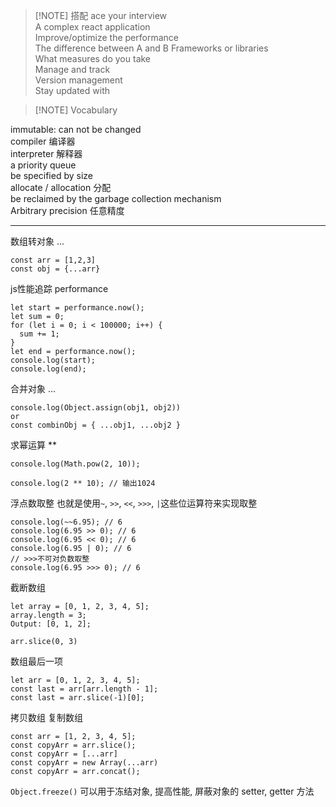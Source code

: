
> [!NOTE] 搭配
> ace your interview  
A complex react application  
Improve/optimize the performance  
The difference between  A and B
Frameworks or libraries  
What measures do you take  
Manage and track  
Version management  
Stay updated with  
  

> [!NOTE] Vocabulary
> 
immutable: can not be changed  
compiler 编译器  
interpreter 解释器  
a priority queue  
be specified by size  
allocate / allocation 分配  
be reclaimed by the garbage collection mechanism  
Arbitrary precision 任意精度


---
数组转对象 ...
```
const arr = [1,2,3]
const obj = {...arr} 

```
js性能追踪 performance
```
let start = performance.now();
let sum = 0;
for (let i = 0; i < 100000; i++) {
  sum += 1;
}
let end = performance.now();
console.log(start);
console.log(end);

```
合并对象 ...
```
console.log(Object.assign(obj1, obj2))
or
const combinObj = { ...obj1, ...obj2 }
```
求幂运算 **
```
console.log(Math.pow(2, 10));

console.log(2 ** 10); // 输出1024
```

浮点数取整 也就是使用`~`, `>>`, `<<`, `>>>`, `|`这些位运算符来实现取整
```
console.log(~~6.95); // 6 
console.log(6.95 >> 0); // 6 
console.log(6.95 << 0); // 6 
console.log(6.95 | 0); // 6 
// >>>不可对负数取整 
console.log(6.95 >>> 0); // 6
```
截断数组
```
let array = [0, 1, 2, 3, 4, 5]; 
array.length = 3;
Output: [0, 1, 2];

arr.slice(0, 3)
```
数组最后一项
```
let arr = [0, 1, 2, 3, 4, 5]; 
const last = arr[arr.length - 1];
const last = arr.slice(-1)[0];
```
拷贝数组 复制数组
```
const arr = [1, 2, 3, 4, 5]; 
const copyArr = arr.slice();
const copyArr = [...arr]
const copyArr = new Array(...arr)
const copyArr = arr.concat();
```
`Object.freeze()` 可以用于冻结对象, 提高性能, 屏蔽对象的 setter, getter 方法